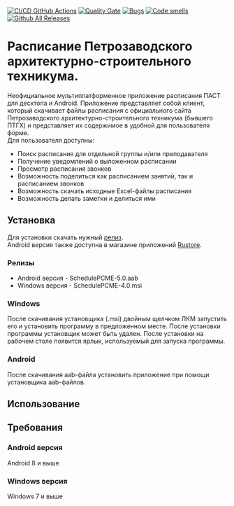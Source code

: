 [![CI/CD GitHub Actions](https://github.com/ghostwalker18/ScheduleCompose/actions/workflows/test-action.yml/badge.svg)](https://github.com/ghostwalker18/ScheduleCompose/actions/workflows/test-action.yml)
[![Quality Gate](https://sonarcloud.io/api/project_badges/measure?project=ghostwalker18_ScheduleCompose&metric=alert_status)](https://sonarcloud.io/dashboard?id=ghostwalker18_ScheduleCompose)
[![Bugs](https://sonarcloud.io/api/project_badges/measure?project=ghostwalker18_ScheduleCompose&metric=bugs)](https://sonarcloud.io/summary/new_code?id=ghostwalker18_ScheduleCompose)
[![Code smells](https://sonarcloud.io/api/project_badges/measure?project=ghostwalker18_ScheduleCompose&metric=code_smells)](https://sonarcloud.io/dashboard?id=ghostwalker18_ScheduleCompose)
[![Github All Releases](https://img.shields.io/github/downloads/ghostwalker18/ScheduleCompose/total.svg)]()
# Расписание Петрозаводского архитектурно-строительного техникума.
Неофициальное мультиплатформенное приложение расписания ПАСТ для десктопа и Android. Приложение представляет собой клиент, который скачивает файлы расписания с официального сайта  Петрозаводского архитектурно-строительного техникума (бывшего ПТГХ) и представляет их содержимое в удобной для пользователя форме.
<br>
Для пользователя доступны:
<ul>
  <li>Поиск расписания для отдельной группы и/или преподавателя</li>
  <li>Получение уведомлений о выложенном расписании</li>
  <li>Просмотр расписания звонков</li>
  <li>Возможность поделиться как расписанием занятий, так и расписанием звонков</li>
  <li>Возможность скачать исходные Excel-файлы расписания</li>
  <li>Возможность делать заметки и делиться ими</li>
</ul>

## Установка
Для установки скачать нужный [релиз](https://github.com/ghostwalker18/ScheduleCompose/releases/latest).
<br>
Android версия также доступна в магазине приложений [Rustore](https://www.rustore.ru/catalog/app/com.ghostwalker18.schedule).

### Релизы
<ul>
  <li>Android версия - SchedulePCME-5.0.aab</li>
  <li>Windows версия - SchedulePCME-4.0.msi</li>
</ul>

### Windows
После скачивания установщика (.msi) двойным щелчком ЛКМ запустить его и установить программу в предложенном месте. После установки программы установщик может быть удален. После установки на рабочем столе появится ярлык, используемый для запуска программы.

### Android
После скачивания aab-файла установить приложение при помощи установщика aab-файлов.

## Использование

## Требования

### Android версия
Android 8 и выше

### Windows версия
Windows 7 и выше

